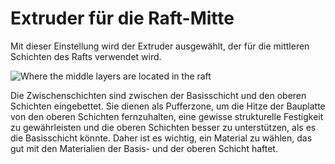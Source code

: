 Extruder für die Raft-Mitte
====
Mit dieser Einstellung wird der Extruder ausgewählt, der für die mittleren Schichten des Rafts verwendet wird.

![Where the middle layers are located in the raft](../../../articles/images/raft_dimensions_simplified.svg)

Die Zwischenschichten sind zwischen der Basisschicht und den oberen Schichten eingebettet. Sie dienen als Pufferzone, um die Hitze der Bauplatte von den oberen Schichten fernzuhalten, eine gewisse strukturelle Festigkeit zu gewährleisten und die oberen Schichten besser zu unterstützen, als es die Basisschicht könnte. Daher ist es wichtig, ein Material zu wählen, das gut mit den Materialien der Basis- und der oberen Schicht haftet.